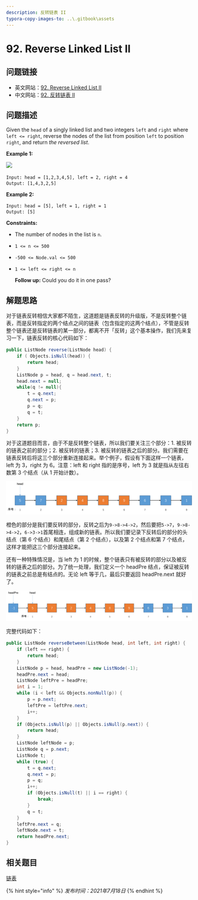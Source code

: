 ```yaml
---
description: 反转链表 II
typora-copy-images-to: ..\.gitbook\assets
---
```


# 92. Reverse Linked List II

## 问题链接

* 英文网站：[92. Reverse Linked List II](https://leetcode.com/problems/reverse-linked-list-ii/)
* 中文网站：[92. 反转链表 II](https://leetcode-cn.com/problems/reverse-linked-list-ii/)

## 问题描述

Given the `head` of a singly linked list and two integers `left` and `right` where `left <= right`, reverse the nodes of the list from position `left` to position `right`, and return _the reversed list_.

**Example 1:**

![](https://assets.leetcode.com/uploads/2021/02/19/rev2ex2.jpg)

```text
Input: head = [1,2,3,4,5], left = 2, right = 4
Output: [1,4,3,2,5]
```

**Example 2:**

```text
Input: head = [5], left = 1, right = 1
Output: [5]
```

**Constraints:**

* The number of nodes in the list is `n`.
* `1 <= n <= 500`
* `-500 <= Node.val <= 500`
* `1 <= left <= right <= n`

  **Follow up:** Could you do it in one pass?

## 解题思路

对于链表反转相信大家都不陌生，这道题是链表反转的升级版，不是反转整个链表，而是反转指定的两个结点之间的链表（包含指定的这两个结点），不管是反转整个链表还是反转链表的某一部分，都离不开「反转」这个基本操作，我们先来复习一下，链表反转的核心代码如下：

```java
public ListNode reverse(ListNode head) {
    if ( Objects.isNull(head)) {
        return head;
    }
    ListNode p = head, q = head.next, t;
    head.next = null;
    while(q != null){
        t = q.next;
        q.next = p;
        p = q;
        q = t;
    }
    return p;
}
```

对于这道题目而言，由于不是反转整个链表，所以我们要关注三个部分：1. 被反转的链表之前的部分；2. 被反转的链表；3. 被反转的链表之后的部分。我们需要在链表反转后将这三个部分重新连接起来。举个例子，假设有下面这样一个链表，left 为 3，right 为 6。注意：left 和 right 指的是序号，left 为 3 就是指从左往右数第 3 个结点（从 1 开始计数）。

![](../.gitbook/assets/tu-pian-1%20%282%29.png)

橙色的部分是我们要反转的部分，反转之后为`9->8->4->2`，然后要把`5->7`，`9->8->4->2`，`6->3->1`首尾相连，组成新的链表。所以我们要记录下反转后的部分的头结点（第 6 个结点）和尾结点（第 2 个结点），以及第 2 个结点和第 7 个结点，这样才能把这三个部分连接起来。

还有一种特殊情况是，当 left 为 1 的时候，整个链表只有被反转的部分以及被反转的链表之后的部分。为了统一处理，我们定义一个 headPre 结点，保证被反转的链表之前总是有结点的。无论 left 等于几，最后只要返回 headPre.next 就好了。

![](../.gitbook/assets/tu-pian-2.png)

完整代码如下：

```java
public ListNode reverseBetween(ListNode head, int left, int right) {
    if (left == right) {
        return head;
    }
    ListNode p = head, headPre = new ListNode(-1);
    headPre.next = head;
    ListNode leftPre = headPre;
    int i = 1;
    while (i < left && Objects.nonNull(p)) {
        p = p.next;
        leftPre = leftPre.next;
        i++;
    }
    if (Objects.isNull(p) || Objects.isNull(p.next)) {
        return head;
    }
    ListNode leftNode = p;
    ListNode q = p.next;
    ListNode t;
    while (true) {
        t = q.next;
        q.next = p;
        p = q;
        i++;
        if (Objects.isNull(t) || i == right) {
            break;
        }
        q = t;
    }
    leftPre.next = q;
    leftNode.next = t;
    return headPre.next;
}
```

## 相关题目

[链表](https://leetcode.com/tag/linked-list/)

{% hint style="info" %}
_发布时间：2021年7月18日_
{% endhint %}

